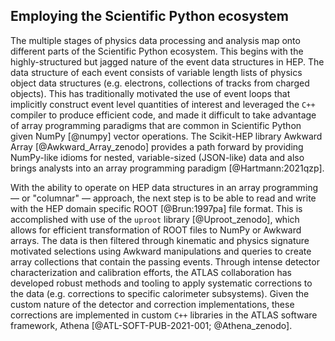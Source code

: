 ## Employing the Scientific Python ecosystem

<!-- _Here we can talk about how we used to do the event-loop analysis but we're shifting towards array programming models à la `numpy`.
We can describe our highly structured but jagged data and how domain specific languages, such as `awkward` (as a generalization of `numpy`) helps us deal with those peculiarities.
Maybe here we can also advertise the [Scikit-HEP](https://scikit-hep.org/) ecosystem._ -->

The multiple stages of physics data processing and analysis map onto different parts of the Scientific Python ecosystem.
This begins with the highly-structured but jagged nature of the event data structures in HEP.
The data structure of each event consists of variable length lists of physics object data structures (e.g. electrons, collections of tracks from charged objects).
This has traditionally motivated the use of event loops that implicitly construct event level quantities of interest and leveraged the `C++` compiler to produce efficient code, and made it difficult to take advantage of array programming paradigms that are common in Scientific Python given NumPy [@numpy] vector operations.
The Scikit-HEP library Awkward Array [@Awkward_Array_zenodo] provides a path forward by providing NumPy-like idioms for nested, variable-sized (JSON-like) data and also brings analysts into an array programming paradigm [@Hartmann:2021qzp].

With the ability to operate on HEP data structures in an array programming &mdash; or "columnar" &mdash; approach, the next step is to be able to read and write with the HEP domain specific ROOT [@Brun:1997pa] file format.
This is accomplished with use of the `uproot` library [@Uproot_zenodo], which allows for efficient transformation of ROOT files to NumPy or Awkward arrays.
The data is then filtered through kinematic and physics signature motivated selections using Awkward manipulations and queries to create array collections that contain the passing events.
Through intense detector characterization and calibration efforts, the ATLAS collaboration has developed robust methods and tooling to apply systematic corrections to the data (e.g. corrections to specific calorimeter subsystems).
Given the custom nature of the detector and correction implementations, these corrections are implemented in custom `C++` libraries in the ATLAS software framework, Athena [@ATL-SOFT-PUB-2021-001; @Athena_zenodo].
